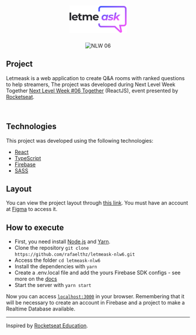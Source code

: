 <h1 align="center">
	<img alt="letmeask" title="letmeask" src="public/logo.png" />
</h1>

<p align="center">
	<img src="https://img.shields.io/static/v1?label=NLW&message=06&color=8257E5&labelColor=000000" alt="NLW 06" />
</p>

## Project

Letmeask is a web application to create Q&A rooms with ranked questions to help streamers, The project was developed during Next Level Week Together [Next Level Week #06 Together](https://nextlevelweek.com/) (ReactJS), event presented by [Rocketseat](https://rocketseat.com.br/).

<br>

## Technologies

This project was developed using the following technologies:

- [React](https://reactjs.org)
- [TypeScript](https://www.typescriptlang.org/)
- [Firebase](https://firebase.google.com/)
- [SASS](https://sass-lang.com/install)

## Layout

You can view the project layout through [this link](https://www.figma.com/file/u0BQK8rCf2KgzcukdRRCWh/Letmeask/duplicate). You must have an account at [Figma](http://figma.com/) to access it.

## How to execute

- First, you need install [Node.js](https://nodejs.org/en/download/) and [Yarn](https://yarnpkg.com/).
- Clone the repository `git clone https://github.com/rafaelthz/letmeask-nlw6.git`
- Access the folder `cd letmeask-nlw6`
- Install the dependencies with `yarn`
- Create a .env.local file and add the yours Firebase SDK configs - see more on the [docs](https://firebase.google.com/docs)
- Start the server with `yarn start`

Now you can access [`localhost:3000`](http://localhost:3000) in your browser.
Remembering that it will be necessary to create an account in Firebase and a project to make a Realtime Database available.

---

Inspired by [Rocketseat Education](https://github.com/rocketseat-education/nlw-05-reactjs).

